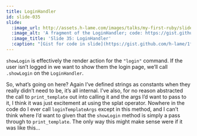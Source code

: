 ```yaml
---
title: LoginHandler
id: slide-035
slide:
  :image_url: http://assets.h-lame.com/images/talks/my-first-ruby/slides/035.png
  :image_alt: 'A fragment of the LoginHandler; code: https://gist.github.com/h-lame/1f032a1f8181fe220d6f1c2c4d98f64e#file-slide-35-loginhandler-rb'
  :image_title: 'Slide 35: LoginHandler'
  :caption: "[Gist for code in slide](https://gist.github.com/h-lame/1f032a1f8181fe220d6f1c2c4d98f64e#file-slide-35-loginhandler-rb)\n"
---
```

`showLogin` is effectively the render action for the `"login"` command.  If the user isn’t logged in we want to show them the login page, we’ll call `.showLogin` on the `LoginHandler`.

So, what’s going on here?  Again I’ve defined strings as constants when they really didn’t need to be, it’s all internal.  I’ve also, for no reason abstracted the call to `print_template` out into calling it and the args I’d want to pass to it, I think it was just excitement at using the splat operator.  Nowhere in the code do I ever call `loginTemplateArgs` except in this method, and I can’t think where I’d want to given that the `showLogin` method is simply a pass through to `print_template`.  The only way this might make sense were if it was like this…

